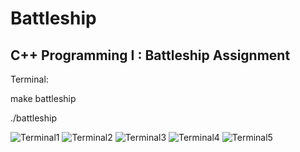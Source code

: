 # Battleship
## C++ Programming I : Battleship Assignment

Terminal: 

make battleship

./battleship

![Terminal1](https://github.com/andraiorgules/Battleship/blob/main/assets/Terminal1.png)
![Terminal2](https://github.com/andraiorgules/Battleship/blob/main/assets/Terminal2.png)
![Terminal3](https://github.com/andraiorgules/Battleship/blob/main/assets/Terminal3.png)
![Terminal4](https://github.com/andraiorgules/Battleship/blob/main/assets/Terminal4.png)
![Terminal5](https://github.com/andraiorgules/Battleship/blob/main/assets/Terminal5.png)

